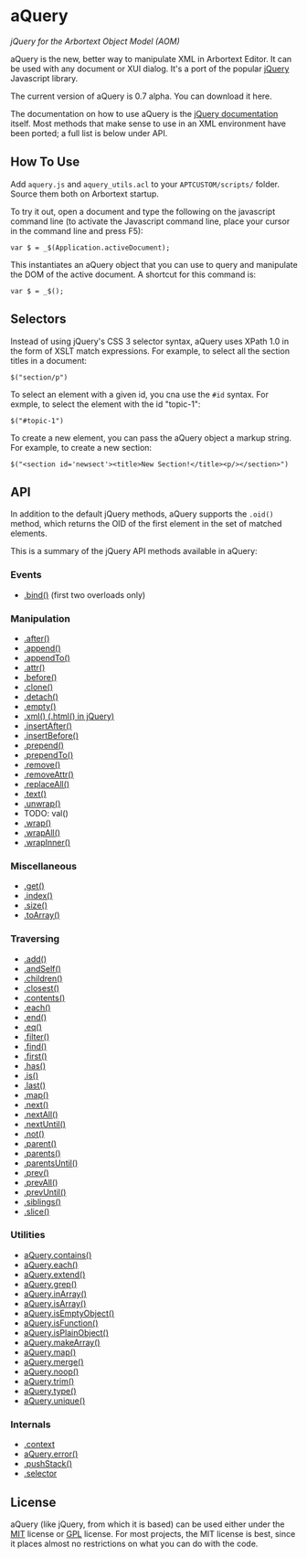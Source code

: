 # aQuery #

_jQuery for the Arbortext Object Model (AOM)_

aQuery is the new, better way to manipulate XML in Arbortext Editor.  It can be used with any document or XUI dialog.  It's a port of the popular [jQuery](http://www.jquery.com) Javascript library. 

The current version of aQuery is 0.7 alpha.  You can download it here.

The documentation on how to use aQuery is the [jQuery documentation](http://docs.jquery.com/Main_Page) itself.  Most methods that make sense to use in an XML environment have been ported; a full list is below under API.


## How To Use ##

Add `aquery.js` and `aquery_utils.acl` to your `APTCUSTOM/scripts/` folder.  Source them both on Arbortext startup.  

To try it out, open a document and type the following on the javascript command line (to activate the Javascript command line, place your cursor in the command line and press F5):

    var $ = _$(Application.activeDocument);

This instantiates an aQuery object that you can use to query and manipulate the DOM of the active document.  A shortcut for this command is:

    var $ = _$();


## Selectors ##

Instead of using jQuery's CSS 3 selector syntax, aQuery uses XPath 1.0 in the form of XSLT match expressions.  For example, to select all the section titles in a document:

    $("section/p")

To select an element with a given id, you cna use the `#id` syntax.  For exmple, to select the element with the id "topic-1":

    $("#topic-1")
 
To create a new element, you can pass the aQuery object a markup string.  For example, to create a new section:

    $("<section id='newsect'><title>New Section!</title><p/></section>")

    
## API ##

In addition to the default jQuery methods, aQuery supports the `.oid()` method, which returns the OID of the first element in the set of matched elements.

This is a summary of the jQuery API methods available in aQuery:


### Events ###

* [.bind()](http://api.jquery.com/bind/) (first two overloads only)


### Manipulation ###

* [.after()](http://api.jquery.com/after/)
* [.append()](http://api.jquery.com/append/)
* [.appendTo()](http://api.jquery.com/appendTo/)
* [.attr()](http://api.jquery.com/attr/)
* [.before()](http://api.jquery.com/before/)
* [.clone()](http://api.jquery.com/clone/)
* [.detach()](http://api.jquery.com/detach/)
* [.empty()](http://api.jquery.com/empty/)
* [.xml() (.html() in jQuery)](http://api.jquery.com/html/)
* [.insertAfter()](http://api.jquery.com/insertAfter/)
* [.insertBefore()](http://api.jquery.com/insertBefore/)
* [.prepend()](http://api.jquery.com/prepend/)
* [.prependTo()](http://api.jquery.com/prependTo/)
* [.remove()](http://api.jquery.com/remove/)
* [.removeAttr()](http://api.jquery.com/removeAttr/)
* [.replaceAll()](http://api.jquery.com/replaceAll/)
* [.text()](http://api.jquery.com/text/)
* [.unwrap()](http://api.jquery.com/unwrap/)
* TODO: val()
* [.wrap()](http://api.jquery.com/wrap/)
* [.wrapAll()](http://api.jquery.com/wrapAll/)
* [.wrapInner()](http://api.jquery.com/wrapInner/)


### Miscellaneous ###

* [.get()](http://api.jquery.com/get)
* [.index()](http://api.jquery.com/index)
* [.size()](http://api.jquery.com/size)
* [.toArray()](http://api.jquery.com/toArray)


### Traversing ###

* [.add()](http://api.jquery.com/add)
* [.andSelf()](http://api.jquery.com/andSelf/)
* [.children()](http://api.jquery.com/children/)
* [.closest()](http://api.jquery.com/closest/)
* [.contents()](http://api.jquery.com/contents/)
* [.each()](http://api.jquery.com/each/)
* [.end()](http://api.jquery.com/end/)
* [.eq()](http://api.jquery.com/eq/)
* [.filter()](http://api.jquery.com/filter/)
* [.find()](http://api.jquery.com/find/)
* [.first()](http://api.jquery.com/first/)
* [.has()](http://api.jquery.com/has/)
* [.is()](http://api.jquery.com/is/)
* [.last()](http://api.jquery.com/last/)
* [.map()](http://api.jquery.com/map/)
* [.next()](http://api.jquery.com/next/)
* [.nextAll()](http://api.jquery.com/nextAll/)
* [.nextUntil()](http://api.jquery.com/nextUntil/)
* [.not()](http://api.jquery.com/not/)
* [.parent()](http://api.jquery.com/parent/)
* [.parents()](http://api.jquery.com/parents/)
* [.parentsUntil()](http://api.jquery.com/parentsUntil/)
* [.prev()](http://api.jquery.com/prev/)
* [.prevAll()](http://api.jquery.com/prevAll/)
* [.prevUntil()](http://api.jquery.com/prevUntil/)
* [.siblings()](http://api.jquery.com/siblings/)
* [.slice()](http://api.jquery.com/slice/)


### Utilities ###

* [aQuery.contains()](http://api.jquery.com/jQuery.contains/)
* [aQuery.each()](http://api.jquery.com/jQuery.each/)
* [aQuery.extend()](http://api.jquery.com/jQuery.extend/)
* [aQuery.grep()](http://api.jquery.com/jQuery.grep/)
* [aQuery.inArray()](http://api.jquery.com/jQuery.inArray/)
* [aQuery.isArray()](http://api.jquery.com/jQuery.isArray/)
* [aQuery.isEmptyObject()](http://api.jquery.com/jQuery.isEmptyObject/)
* [aQuery.isFunction()](http://api.jquery.com/jQuery.isFunction/)
* [aQuery.isPlainObject()](http://api.jquery.com/jQuery.isPlainObject/)
* [aQuery.makeArray()](http://api.jquery.com/jQuery.makeArray/)
* [aQuery.map()](http://api.jquery.com/jQuery.map/)
* [aQuery.merge()](http://api.jquery.com/jQuery.merge/)
* [aQuery.noop()](http://api.jquery.com/jQuery.noop/)
* [aQuery.trim()](http://api.jquery.com/jQuery.trim/)
* [aQuery.type()](http://api.jquery.com/jQuery.type/)
* [aQuery.unique()](http://api.jquery.com/jQuery.unique/)


### Internals ###

* [.context](http://api.jquery.com/context/)
* [aQuery.error()](http://api.jquery.com/jQuery.error)
* [.pushStack()](http://api.jquery.com/pushstack)
* [.selector](http://api.jquery.com/selector)


## License ##

aQuery (like jQuery, from which it is based) can be used either under the [MIT](http://www.opensource.org/licenses/mit-license.php) license or [GPL](http://www.opensource.org/licenses/gpl-2.0.php) license.  For most projects, the MIT license is best, since it places almost no restrictions on what you can do with the code.
